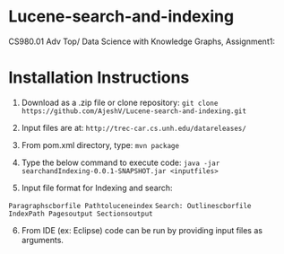 # Lucene-search-and-indexing
CS980.01 Adv Top/ Data Science with Knowledge Graphs, Assignment1:

# Installation Instructions 
1. Download as a .zip file or clone repository:
```git clone https://github.com/AjeshV/Lucene-search-and-indexing.git```

2. Input files are at:
```http://trec-car.cs.unh.edu/datareleases/```

3. From pom.xml directory, type:
```mvn package```

4. Type the below command to execute code:
```java -jar searchandIndexing-0.0.1-SNAPSHOT.jar <inputfiles>```

5. Input file format for Indexing and search: 

```Paragraphscborfile Pathtoluceneindex```
```Search: Outlinescborfile IndexPath Pagesoutput Sectionsoutput```

6. From IDE (ex: Eclipse) code can be run by providing input files as arguments.
